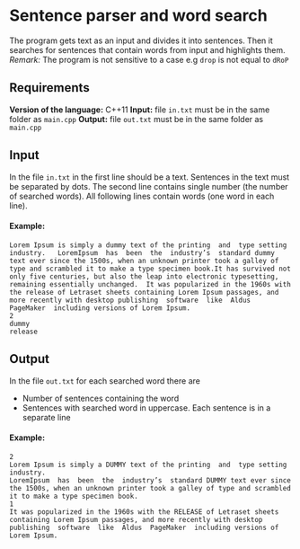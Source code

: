 
# Sentence parser and word search

The program gets text as an input and divides it into sentences. Then it searches for sentences that contain words from input and highlights them.</n>
<em>Remark:</em> The program is not sensitive to a case e.g ```drop``` is not equal to ```dRoP```

## Requirements

<b>Version of the language:</b> C++11 </n>
<b>Input:</b> file ```in.txt``` must be in the same folder as ```main.cpp```</n>
<b>Output:</b> file ```out.txt``` must be in the same folder as ```main.cpp```</n>

## Input

In the file ```in.txt``` in the first line should be a text. Sentences in the text must be separated by dots. The second line contains single number (the number of searched words). All following lines contain words (one word in each line).

#### Example:

```
Lorem Ipsum is simply a dummy text of the printing  and  type setting  industry.   LoremIpsum  has  been  the  industry’s  standard dummy text ever since the 1500s, when an unknown printer took a galley of type and scrambled it to make a type specimen book.It has survived not only five centuries, but also the leap into electronic typesetting, remaining essentially unchanged.  It was popularized in the 1960s with the release of Letraset sheets containing Lorem Ipsum passages, and more recently with desktop publishing  software  like  Aldus  PageMaker  including versions of Lorem Ipsum.
2
dummy
release
```

## Output

In the file ```out.txt``` for each searched word there are

* Number of sentences containing the word
* Sentences with searched word in uppercase. Each sentence is in a separate line
  
#### Example:

```
2
Lorem Ipsum is simply a DUMMY text of the printing  and  type setting  industry.
LoremIpsum  has  been  the  industry’s  standard DUMMY text ever since the 1500s, when an unknown printer took a galley of type and scrambled it to make a type specimen book.
1
It was popularized in the 1960s with the RELEASE of Letraset sheets containing Lorem Ipsum passages, and more recently with desktop publishing  software  like  Aldus  PageMaker  including versions of Lorem Ipsum.
 ```
 
